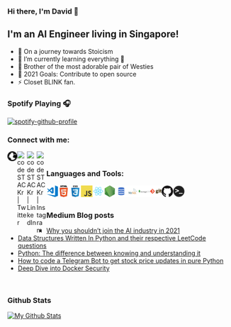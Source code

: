 ### Hi there, I'm David 👋

## I'm an AI Engineer living in Singapore!

- 🔭 On a journey towards Stoicism
- 🌱 I’m currently learning everything 🤣
- 🐶 Brother of the most adorable pair of Westies
- 🥅 2021 Goals: Contribute to open source
- ⚡ Closet BLINK fan.

### Spotify Playing 🎧

[![spotify-github-profile](https://spotify-github-profile.vercel.app/api/view?uid=davidcjw&cover_image=true&theme=novatorem)](https://github.com/kittinan/spotify-github-profile)

### Connect with me:

[<img align="left" alt="codeSTACKr.com" width="22px" src="https://raw.githubusercontent.com/iconic/open-iconic/master/svg/globe.svg" />][website]
[<img align="left" alt="codeSTACKr | Twitter" width="22px" src="https://cdn.jsdelivr.net/npm/simple-icons@v3/icons/twitter.svg" />][twitter]
[<img align="left" alt="codeSTACKr | LinkedIn" width="22px" src="https://cdn.jsdelivr.net/npm/simple-icons@v3/icons/linkedin.svg" />][linkedin]
[<img align="left" alt="codeSTACKr | Instagram" width="22px" src="https://cdn.jsdelivr.net/npm/simple-icons@v3/icons/instagram.svg" />][instagram]

<br />

### Languages and Tools:

<img align="left" alt="Visual Studio Code" width="26px" src="https://raw.githubusercontent.com/github/explore/80688e429a7d4ef2fca1e82350fe8e3517d3494d/topics/visual-studio-code/visual-studio-code.png" />
<img align="left" alt="HTML5" width="26px" src="https://raw.githubusercontent.com/github/explore/80688e429a7d4ef2fca1e82350fe8e3517d3494d/topics/html/html.png" />
<img align="left" alt="CSS3" width="26px" src="https://raw.githubusercontent.com/github/explore/80688e429a7d4ef2fca1e82350fe8e3517d3494d/topics/css/css.png" />
<img align="left" alt="JavaScript" width="26px" src="https://raw.githubusercontent.com/github/explore/80688e429a7d4ef2fca1e82350fe8e3517d3494d/topics/javascript/javascript.png" />
<img align="left" alt="React" width="26px" src="https://raw.githubusercontent.com/github/explore/80688e429a7d4ef2fca1e82350fe8e3517d3494d/topics/react/react.png" />
<img align="left" alt="Node.js" width="26px" src="https://raw.githubusercontent.com/github/explore/80688e429a7d4ef2fca1e82350fe8e3517d3494d/topics/nodejs/nodejs.png" />
<img align="left" alt="SQL" width="26px" src="https://raw.githubusercontent.com/github/explore/80688e429a7d4ef2fca1e82350fe8e3517d3494d/topics/sql/sql.png" />
<img align="left" alt="MySQL" width="26px" src="https://raw.githubusercontent.com/github/explore/80688e429a7d4ef2fca1e82350fe8e3517d3494d/topics/mysql/mysql.png" />
<img align="left" alt="MongoDB" width="26px" src="https://raw.githubusercontent.com/github/explore/80688e429a7d4ef2fca1e82350fe8e3517d3494d/topics/mongodb/mongodb.png" />
<img align="left" alt="Git" width="26px" src="https://raw.githubusercontent.com/github/explore/80688e429a7d4ef2fca1e82350fe8e3517d3494d/topics/git/git.png" />
<img align="left" alt="GitHub" width="26px" src="https://raw.githubusercontent.com/github/explore/78df643247d429f6cc873026c0622819ad797942/topics/github/github.png" />
<img align="left" alt="Terminal" width="26px" src="https://raw.githubusercontent.com/github/explore/80688e429a7d4ef2fca1e82350fe8e3517d3494d/topics/terminal/terminal.png" />

<br />
<br />

### Medium Blog posts
<!-- BLOG-POST-LIST:START -->
- [Why you shouldn’t join the AI industry in 2021](https://medium.com/mlearning-ai/why-you-shouldnt-join-the-ai-industry-in-2021-61f7c6893ed0?source=rss-f392dd76f846------2)
- [Data Structures Written In Python and their respective LeetCode questions](https://levelup.gitconnected.com/the-most-common-data-structures-written-in-python-b63f864e71c?source=rss-f392dd76f846------2)
- [Python: The difference between knowing and understanding it](https://towardsdatascience.com/python-the-difference-between-knowing-and-understanding-it-3b2ebd4e2317?source=rss-f392dd76f846------2)
- [How to code a Telegram Bot to get stock price updates in pure Python](https://levelup.gitconnected.com/how-to-code-a-telegram-bot-to-get-stock-price-updates-in-pure-python-c35d3c44b04c?source=rss-f392dd76f846------2)
- [Deep Dive into Docker Security](https://towardsdatascience.com/deep-dive-into-docker-security-59b19ac8d0?source=rss-f392dd76f846------2)
<!-- BLOG-POST-LIST:END -->

<br />

### Github Stats

[![My Github Stats](https://github-readme-stats.vercel.app/api?username=davidcjw&count_private=true)](https://github.com/anuraghazra/github-readme-stats)

[website]: https://www.davidcjw.com
[twitter]: https://twitter.com/davidcjw22
[instagram]: https://www.instagram.com/dayweeed/
[linkedin]: https://www.linkedin.com/in/david-chong-83214500/
